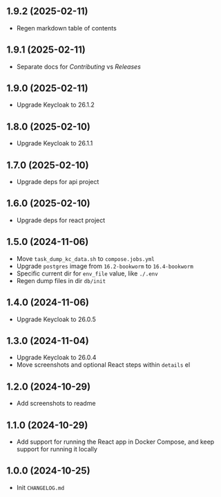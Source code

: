 ## 1.9.2 (2025-02-11)

- Regen markdown table of contents

## 1.9.1 (2025-02-11)

- Separate docs for _Contributing_ vs _Releases_

## 1.9.0 (2025-02-11)

- Upgrade Keycloak to 26.1.2

## 1.8.0 (2025-02-10)

- Upgrade Keycloak to 26.1.1

## 1.7.0 (2025-02-10)

- Upgrade deps for api project

## 1.6.0 (2025-02-10)

- Upgrade deps for react project

## 1.5.0 (2024-11-06)

- Move `task_dump_kc_data.sh` to `compose.jobs.yml`
- Upgrade `postgres` image from `16.2-bookworm` to `16.4-bookworm`
- Specific current dir for `env_file` value, like `./.env`
- Regen dump files in dir `db/init`

## 1.4.0 (2024-11-06)

- Upgrade Keycloak to 26.0.5

## 1.3.0 (2024-11-04)

- Upgrade Keycloak to 26.0.4
- Move screenshots and optional React steps within `details` el

## 1.2.0 (2024-10-29)

- Add screenshots to readme

## 1.1.0 (2024-10-29)

- Add support for running the React app in Docker Compose, and keep support for running it locally

## 1.0.0 (2024-10-25)

- Init `CHANGELOG.md`
